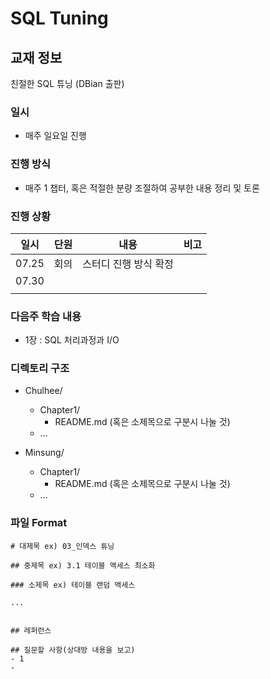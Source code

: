 # SQL Tuning

## 교재 정보

친절한 SQL 튜닝 (DBian 출판)

### 일시

* 매주 일요일 진행



### 진행 방식

* 매주 1 챕터, 혹은 적절한 분량 조절하여 공부한 내용 정리 및 토론



### 진행 상황

| 일시  | 단원 | 내용                  | 비고 |
| ----- | ---- | --------------------- | ---- |
| 07.25 | 회의 | 스터디 진행 방식 확정 |      |
| 07.30 |      |                       |      |
|       |      |                       |      |



### 다음주 학습 내용

* 1장 : SQL 처리과정과 I/O



### 디렉토리 구조

- Chulhee/
  * Chapter1/
    * README.md (혹은 소제목으로 구분시 나눌 것)
  * ...

- Minsung/
  - Chapter1/
    - README.md (혹은 소제목으로 구분시 나눌 것)
  - ...





### 파일 Format

```
# 대제목 ex) 03_인덱스 튜닝

## 중제목 ex) 3.1 테이블 액세스 최소화

### 소제목 ex) 테이블 랜덤 액세스

...


## 레퍼런스

## 질문할 사항(상대방 내용을 보고)
- 1
- 
```